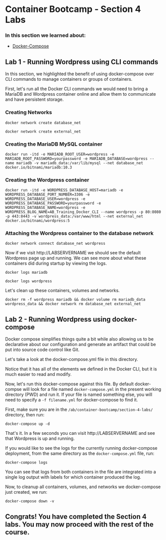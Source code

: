 # Container Bootcamp - Section 4 Labs

### In this section we learned about:

* [Docker-Compose](https://docs.docker.com/compose/)

## Lab 1 - Running Wordpress using CLI commands

In this section, we highlighted the benefit of using docker-compose over CLI commands to manage containers or groups of containers.

First, let's run all the Docker CLI commands we would need to bring a MariaDB and Wordpress container online and allow them to communicate and have persistent storage.

### Creating Networks

`docker network create database_net`

`docker network create external_net`

### Creating the MariaDB MySQL container

`docker run -itd -e MARIADB_ROOT_USER=wordpress -e MARIADB_ROOT_PASSWORD=yourpassword -e MARIADB_DATABASE=wordpress --name mariadb -v mariadb_data:/var/lib/mysql --net database_net docker.io/bitnami/mariadb:10.3`

### Creating the Wordpress container

`docker run -itd -e WORDPRESS_DATABASE_HOST=mariadb -e WORDPRESS_DATABASE_PORT_NUMBER=3306 -e WORDPRESS_DATABASE_USER=wordpress -e WORDPRESS_DATABASE_PASSWORD=yourpassword -e WORDPRESS_DATABASE_NAME=wordpress -e WORDPRESS_BLOG_NAME=AB_Training_Docker_CLI --name wordpress -p 80:8080 -p 443:8443 -v wordpress_data:/var/www/html --net external_net docker.io/bitnami/wordpress:5`

### Attaching the Wordpress container to the database network

`docker network connect database_net wordpress`

Now if we visit http://LABSERVERNAME we should see the default Wordpress page up and running. We can see more about what these containers did during startup by viewing the logs.

`docker logs mariadb`

`docker logs wordpress`

Let's clean up these containers, volumes and networks.

`docker rm -f wordpress mariadb && docker volume rm mariadb_data wordpress_data && docker network rm database_net external_net`

## Lab 2 - Running Wordpress using docker-compose

Docker compose simplifies things quite a bit while also allowing us to be declarative about our configuration and generate an artifact that could be put into source code control like Git.

Let's take a look at the docker-compose.yml file in this directory.

Notice that it has all of the elements we defined in the Docker CLI, but it is much easier to read and modify.

Now, let's run this docker-compose against this file. By default docker-compse will look for a file named `docker-compose.yml` in the present working directory (PWD) and run it. If your file is named something else, you will need to specify a `-f filename.yml` for docker-compose to find it.

First, make sure you are in the `/ab/container-bootcamp/section-4-labs/` directory, then run:

`docker-compose up -d`

That's it. In a few seconds you can visit http://LABSERVERNAME and see that Wordpress is up and running.

If you would like to see the logs for the currently running docker-compose deployment, from the same directory as the `docker-compose.yml` file, run:

`docker-compose logs`

You can see that logs from both containers in the file are integrated into a single log output with labels for which container produced the log.

Now, to cleanup all containers, volumes, and networks we docker-compose just created, we run:

`docker-compose down -v`

## Congrats! You have completed the Section 4 labs. You may now proceed with the rest of the course.